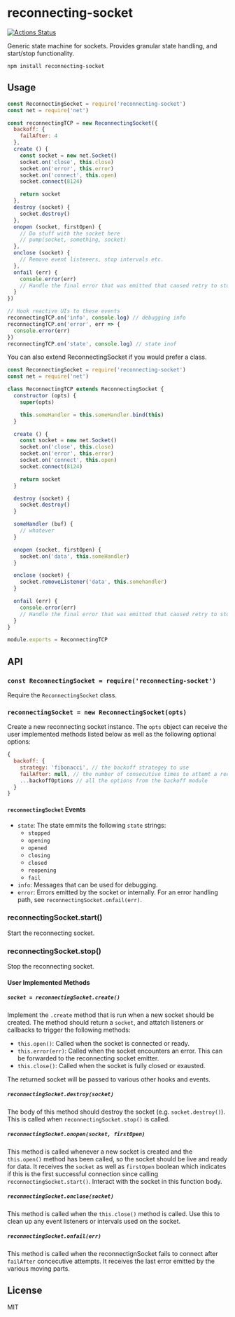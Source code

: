# reconnecting-socket
[![Actions Status](https://github.com/bcomnes/reconnecting-socket/workflows/tests/badge.svg)](https://github.com/bcomnes/reconnecting-socket/actions)

Generic state machine for sockets.  Provides granular state handling, and start/stop functionality.

```
npm install reconnecting-socket
```

## Usage

``` js
const ReconnectingSocket = require('reconnecting-socket')
const net = require('net')

const reconnectingTCP = new ReconnectingSocket({
  backoff: {
    failAfter: 4
  },
  create () {
    const socket = new net.Socket()
    socket.on('close', this.close)
    socket.on('error', this.error)
    socket.on('connect', this.open)
    socket.connect(8124)

    return socket
  },
  destroy (socket) {
    socket.destroy()
  },
  onopen (socket, firstOpen) {
    // Do stuff with the socket here
    // pump(socket, something, socket)
  },
  onclose (socket) {
    // Remove event listeners, stop intervals etc.
  },
  onfail (err) {
    console.error(err)
    // Handle the final error that was emitted that caused retry to stop.
  }
})

// Hook reactive UIs to these events
reconnectingTCP.on('info', console.log) // debugging info
reconnectingTCP.on('error', err => {
  console.error(err)
})
reconnectingTCP.on('state', console.log) // state inof
```

You can also extend ReconnectingSocket if you would prefer a class.

```js
const ReconnectingSocket = require('reconnecting-socket')
const net = require('net')

class ReconnectingTCP extends ReconnectingSocket {
  constructor (opts) {
    super(opts)

    this.someHandler = this.someHandler.bind(this)
  }

  create () {
    const socket = new net.Socket()
    socket.on('close', this.close)
    socket.on('error', this.error)
    socket.on('connect', this.open)
    socket.connect(8124)

    return socket
  }

  destroy (socket) {
    socket.destroy()
  }

  someHandler (buf) {
    // whatever
  }

  onopen (socket, firstOpen) {
    socket.on('data', this.someHandler)
  }

  onclose (socket) {
    socket.removeListener('data', this.somehandler)
  }

  onfail (err) {
    console.error(err)
    // Handle the final error that was emitted that caused retry to stop.
  }
}

module.exports = ReconnectingTCP
```

## API

### `const ReconnectingSocket = require('reconnecting-socket')`

Require the `ReconnectingSocket` class.

### `reconnectingSocket = new ReconnectingSocket(opts)`

Create a new reconnecting socket instance.  The `opts` object can receive the user implemented methods listed below as well as the following optional options:

```js
{
  backoff: {
    strategy: 'fibonacci', // the backoff strategey to use
    failAfter: null, // the number of consecutive times to attemt a reconnect before failing
    ...backoffOptions // all the options from the backoff module
  }
}
```

#### `reconnectingSocket` Events

- `state`: The state emmits the following `state` strings:
  - `stopped`
  - `opening`
  - `opened`
  - `closing`
  - `closed`
  - `reopening`
  - `fail`
- `info`: Messages that can be used for debugging.
- `error`: Errors emitted by the socket or internally.  For an error handling path, see `reconnectingSocket.onfail(err)`.

### reconnectingSocket.start()

Start the reconnecting socket.

### reconnectingSocket.stop()

Stop the reconnecting socket.

#### User Implemented Methods

##### `socket = reconnectingSocket.create()`

Implement the `.create` method that is run when a new socket should be created.  The method should return a `socket`, and attatch listeners or callbacks to trigger the following methods:

- `this.open()`: Called when the socket is connected or ready.
- `this.error(err)`: Called when the socket encounters an error.  This can be forwarded to the reconnecting socket emitter.
- `this.close()`: Called when the socket is fully closed or exausted.

The returned socket will be passed to various other hooks and events.

##### `reconnectingSocket.destroy(socket)`

The body of this method should destroy the socket (e.g. `socket.destroy()`).  This is called when `reconnectingSocket.stop()` is called.

##### `reconnectingSocket.onopen(socket, firstOpen)`

This method is called whenever a new socket is created and the `this.open()` method has been called, so the socket should be live and ready for data.  It receives the `socket` as well as `firstOpen` boolean which indicates if this is the first successful connection since calling `reconnectingSocket.start()`.  Interact with the socket in this function body.

##### `reconnectingSocket.onclose(socket)`

This method is called when the `this.close()` method is called.  Use this to clean up any event listeners or intervals used on the socket.

##### `reconnectingSocket.onfail(err)`

This method is called when the reconnectignSocket fails to connect after `failAfter` concecutive attempts.  It receives the last error emitted by the various moving parts.

## License

MIT
